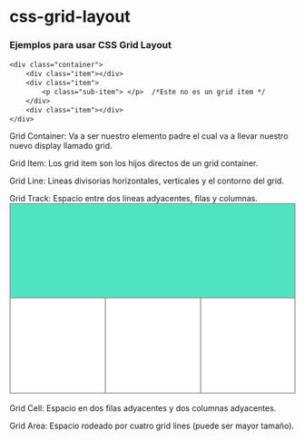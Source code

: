 # css-grid-layout
### Ejemplos para usar CSS Grid Layout

~~~
<div class="container">
	<div class="item"></div>
	<div class="item">
		<p class="sub-item"> </p>  /*Este no es un grid item */
	</div>
	<div class="item"></div>
</div>
~~~

Grid Container: Va a ser nuestro elemento padre el cual va a llevar nuestro nuevo display llamado grid.


Grid Item: Los grid item son los hijos directos de un grid container.


Grid Line: Lineas divisorias horizontales, verticales y el contorno del grid.


Grid Track: Espacio entre dos lineas adyacentes, filas y columnas.
![Grid track](/img-doc/1_Grid_Track.png)


Grid Cell: Espacio en dos filas adyacentes y dos columnas adyacentes.


Grid Area: Espacio rodeado por cuatro grid lines (puede ser mayor tamaño).

